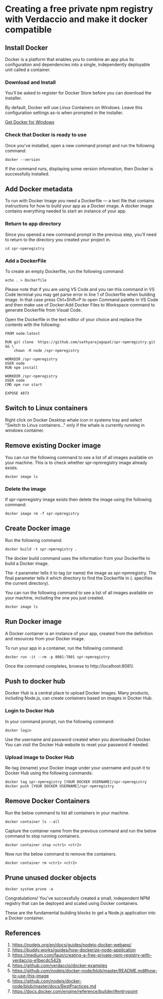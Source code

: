 # Creating a free private npm registry with Verdaccio and make it docker compatible

## Install Docker

Docker is a platform that enables you to combine an app plus its configuration and dependencies into a single, independently deployable unit called a container.

### Download and Install

You'll be asked to register for Docker Store before you can download the installer.

By default, Docker will use Linux Containers on Windows. Leave this configuration settings as-is when prompted in the installer.

[Get Docker for Windows](https://hub.docker.com/editions/community/docker-ce-desktop-windows)

### Check that Docker is ready to use

Once you've installed, open a new command prompt and run the following command:

    docker --version

If the command runs, displaying some version information, then Docker is successfully installed.

## Add Docker metadata

To run with Docker Image you need a Dockerfile — a text file that contains instructions for how to build your app as a Docker image. A docker image contains everything needed to start an instance of your app.

### Return to app directory

Since you opened a new command prompt in the previous step, you'll need to return to the directory you created your project in.

    cd spr-npmregistry

### Add a DockerFile

To create an empty Dockerfile, run the following command:

    echo . > Dockerfile

Please note that if you are using VS Code and you ran this command in VS Code terminal you may get parse error in line 1 of Dockerfile when building image. In that case press Ctrl+Shift+P to open Command palette in VS Code and then make use of Docker:Add Docker Files to Workspace command to generate Dockerfile from Visual Code.

Open the Dockerfile in the text editor of your choice and replace the contents with the following:

    FROM node:latest

    RUN git clone  https://github.com/sathyarajagopal/spr-npmregistry.git && \
        chown -R node /spr-npmregistry

    WORKDIR /spr-npmregistry
    USER node 
    RUN npm install

    WORKDIR /spr-npmregistry
    USER node
    CMD npm run start

    EXPOSE 4873

## Switch to Linux containers

Right click on Docker Desktop whale icon in systems tray and select "Switch to Linux containers..." only if the whale is currently running in windows container.

## Remove existing Docker image

You can run the following command to see a list of all images available on your machine. This is to check whether spr-npmregistry image already exists.

    docker image ls

### Delete the image

If spr-npmregistry image exists then delete the image using the following command:

    docker image rm -f spr-npmregistry

## Create Docker image

Run the following command:

    docker build -t spr-npmregistry .

The docker build command uses the information from your Dockerfile to build a Docker image.

The -t parameter tells it to tag (or name) the image as spr-npmregistry.
The final parameter tells it which directory to find the Dockerfile in (. specifies the current directory).

You can run the following command to see a list of all images available on your machine, including the one you just created.

    docker image ls

## Run Docker image

A Docker container is an instance of your app, created from the definition and resources from your Docker image.

To run your app in a container, run the following command:

    docker run -it --rm -p 8081:7801 spr-npmregistry

Once the command completes, browse to http://localhost:8081/.

## Push to docker hub

Docker Hub is a central place to upload Docker images. Many products, including Node.js, can create containers based on images in Docker Hub.

### Login to Docker Hub

In your command prompt, run the following command:

    docker login

Use the username and password created when you downloaded Docker. You can visit the Docker Hub website to reset your password if needed.

### Upload image to Docker Hub

Re-tag (rename) your Docker image under your username and push it to Docker Hub using the following commands:

    docker tag spr-npmregistry [YOUR DOCKER USERNAME]/spr-npmregistry
    docker push [YOUR DOCKER USERNAME]/spr-npmregistry

## Remove Docker Containers

Run the below command to list all containers in your machine.

    docker container ls --all

Capture the container name from the previous command and run the below command to stop running containers.

    docker container stop <ctr1> <ctr2>

Now run the below command to remove the containers.

    docker container rm <ctr1> <ctr2>

## Prune unused docker objects

    docker system prune -a

Congratulations! You've successfully created a small, independent NPM registry that can be deployed and scaled using Docker containers.

These are the fundamental building blocks to get a Node.js application into a Docker container.

## References

1. https://nodejs.org/en/docs/guides/nodejs-docker-webapp/
2. https://buddy.works/guides/how-dockerize-node-application
3. https://medium.com/faun/creating-a-free-private-npm-registry-with-verdaccio-e1becdc542b
4. https://github.com/verdaccio/docker-examples
5. https://github.com/nodejs/docker-node/blob/master/README.md#how-to-use-this-image
6. https://github.com/nodejs/docker-node/blob/master/docs/BestPractices.md
7. https://docs.docker.com/engine/reference/builder/#entrypoint